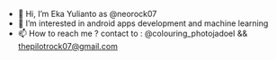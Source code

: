 - 👋 Hi, I’m Eka Yulianto as @neorock07
- 👀 I’m interested in android apps development and machine learning
- 📫 How to reach me ? 
     contact to : @colouring_photojadoel <Instagram> && thepilotrock07@gmail.com <g-mail>

<!---
neorock07/neorock07 is a ✨ special ✨ repository because its `README.md` (this file) appears on your GitHub profile.
You can click the Preview link to take a look at your changes.
--->
